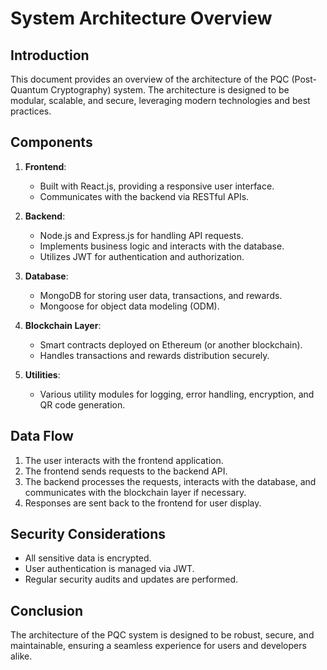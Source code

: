 # System Architecture Overview

## Introduction
This document provides an overview of the architecture of the PQC (Post-Quantum Cryptography) system. The architecture is designed to be modular, scalable, and secure, leveraging modern technologies and best practices.

## Components
1. **Frontend**: 
   - Built with React.js, providing a responsive user interface.
   - Communicates with the backend via RESTful APIs.

2. **Backend**: 
   - Node.js and Express.js for handling API requests.
   - Implements business logic and interacts with the database.
   - Utilizes JWT for authentication and authorization.

3. **Database**: 
   - MongoDB for storing user data, transactions, and rewards.
   - Mongoose for object data modeling (ODM).

4. **Blockchain Layer**: 
   - Smart contracts deployed on Ethereum (or another blockchain).
   - Handles transactions and rewards distribution securely.

5. **Utilities**: 
   - Various utility modules for logging, error handling, encryption, and QR code generation.

## Data Flow
1. The user interacts with the frontend application.
2. The frontend sends requests to the backend API.
3. The backend processes the requests, interacts with the database, and communicates with the blockchain layer if necessary.
4. Responses are sent back to the frontend for user display.

## Security Considerations
- All sensitive data is encrypted.
- User authentication is managed via JWT.
- Regular security audits and updates are performed.

## Conclusion
The architecture of the PQC system is designed to be robust, secure, and maintainable, ensuring a seamless experience for users and developers alike.
